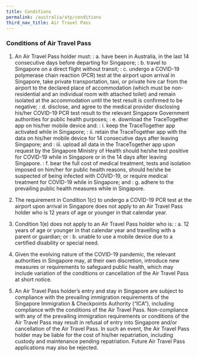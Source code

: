 ```yaml
---
title: Conditions
permalink: /australia/atp/conditions
third_nav_title: Air Travel Pass
---
```


### **Conditions of Air Travel Pass**

1. An Air Travel Pass holder must:
: a. have been in Australia, in the last 14 consecutive days before departing for Singapore;
: b. travel to Singapore on a direct flight without transit;
: c. undergo a COVID-19 polymerase chain reaction (PCR) test at the airport upon arrival in Singapore, take private transportation, taxi, or private hire car from the airport to the declared place of accommodation (which must be non-residential and an individual room with attached toilet) and remain isolated at the accommodation until the test result is confirmed to be negative;
: d. disclose, and agree to the medical provider disclosing his/her COVID-19 PCR test result to the relevant Singapore Government authorities for public health purposes;
: e. download the TraceTogether app on his/her mobile device and:
  : i. keep the TraceTogether app activated while in Singapore;
  : ii. retain the TraceTogether app with the data on his/her mobile device for 14 consecutive days after leaving Singapore; and
  : iii. upload all data in the TraceTogether app upon request by the Singapore Ministry of Health should he/she test positive for COVID-19 while in Singapore or in the 14 days after leaving Singapore.
: f. bear the full cost of medical treatment, tests and isolation imposed on him/her for public health reasons, should he/she be suspected of being infected with COVID-19, or require medical treatment for COVID-19 while in Singapore; and
: g. adhere to the prevailing public health measures while in Singapore.

2. The requirement in Condition 1(c) to undergo a COVID-19 PCR test at the airport upon arrival in Singapore does not apply to an Air Travel Pass holder who is 12 years of age or younger in that calendar year.

3. Condition 1(e) does not apply to an Air Travel Pass holder who is:
: a. 12 years of age or younger in that calendar year and travelling with a parent or guardian; or
: b. unable to use a mobile device due to a certified disability or special need.

4. Given the evolving nature of the COVID-19 pandemic, the relevant authorities in Singapore may, at their own discretion, introduce new measures or requirements to safeguard public health, which may include variation of the conditions or cancellation of the Air Travel Pass at short notice.

5. An Air Travel Pass holder’s entry and stay in Singapore are subject to compliance with the prevailing immigration requirements of the Singapore Immigration & Checkpoints Authority (“ICA”), including compliance with the conditions of the Air Travel Pass. Non-compliance with any of the prevailing immigration requirements or conditions of the Air Travel Pass may result in refusal of entry into Singapore and/or cancellation of the Air Travel Pass. In such an event, the Air Travel Pass holder may be liable for the cost of his/her repatriation, including custody and maintenance pending repatriation. Future Air Travel Pass applications may also be rejected.
